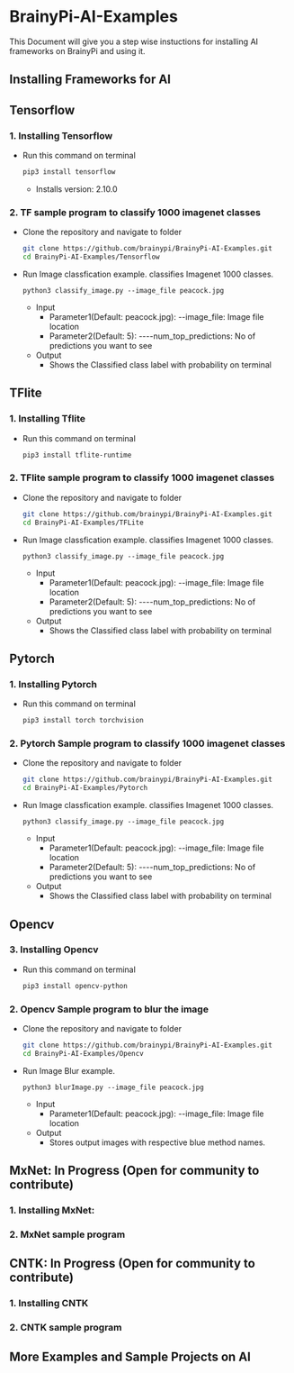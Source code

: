 # BrainyPi-AI-Examples
This Document will give you a step wise instuctions for installing AI frameworks on BrainyPi and using it.

## Installing Frameworks for AI 
## Tensorflow
### 1. Installing Tensorflow
- Run this command on terminal
  ```sh
  pip3 install tensorflow
  ```
  - Installs version: 2.10.0
### 2. TF sample program to classify 1000 imagenet classes
- Clone the repository and navigate to folder
  ```sh
  git clone https://github.com/brainypi/BrainyPi-AI-Examples.git
  cd BrainyPi-AI-Examples/Tensorflow
  ```
- Run Image classfication example. classifies Imagenet 1000 classes.
  ```
  python3 classify_image.py --image_file peacock.jpg
  ```
  - Input
    - Parameter1(Default: peacock.jpg): --image_file: Image file location
    - Parameter2(Default: 5): ----num_top_predictions: No of predictions you want to see
  - Output
    - Shows the Classified class label with probability on terminal
   
## TFlite
### 1. Installing Tflite 

- Run this command on terminal
  ```sh
  pip3 install tflite-runtime
  ```
### 2. TFlite sample program to classify 1000 imagenet classes
- Clone the repository and navigate to folder
  ```sh
  git clone https://github.com/brainypi/BrainyPi-AI-Examples.git
  cd BrainyPi-AI-Examples/TFLite
  ```
- Run Image classfication example. classifies Imagenet 1000 classes.
  ```
  python3 classify_image.py --image_file peacock.jpg
  ```
  - Input
    - Parameter1(Default: peacock.jpg): --image_file: Image file location
    - Parameter2(Default: 5): ----num_top_predictions: No of predictions you want to see
  - Output
    - Shows the Classified class label with probability on terminal

## Pytorch
### 1. Installing Pytorch
- Run this command on terminal
  ```sh
  pip3 install torch torchvision
  ```
### 2. Pytorch Sample program to classify 1000 imagenet classes
- Clone the repository and navigate to folder
  ```sh
  git clone https://github.com/brainypi/BrainyPi-AI-Examples.git
  cd BrainyPi-AI-Examples/Pytorch
  ```
- Run Image classfication example. classifies Imagenet 1000 classes.
  ```
  python3 classify_image.py --image_file peacock.jpg
  ```
  - Input
    - Parameter1(Default: peacock.jpg): --image_file: Image file location
    - Parameter2(Default: 5): ----num_top_predictions: No of predictions you want to see
  - Output
    - Shows the Classified class label with probability on terminal
    
## Opencv
### 3. Installing Opencv
- Run this command on terminal
  ```sh
  pip3 install opencv-python
  ```
 
### 2. Opencv Sample program to blur the image
- Clone the repository and navigate to folder
  ```sh
  git clone https://github.com/brainypi/BrainyPi-AI-Examples.git
  cd BrainyPi-AI-Examples/Opencv
  ```
- Run Image Blur example.
  ```
  python3 blurImage.py --image_file peacock.jpg
  ```
  - Input
    - Parameter1(Default: peacock.jpg): --image_file: Image file location
  - Output
    - Stores output images with respective blue method names.
    
## MxNet: In Progress (Open for community to contribute)
### 1. Installing MxNet: 
### 2. MxNet sample program
## CNTK: In Progress (Open for community to contribute)
### 1. Installing CNTK 
### 2. CNTK sample program

## More Examples and Sample Projects on AI 
